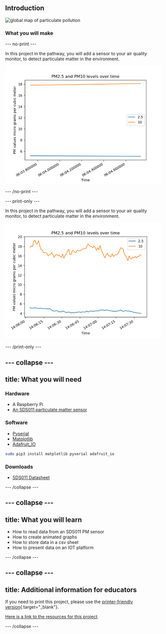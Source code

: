 ## Introduction

![global map of particulate pollution](https://upload.wikimedia.org/wikipedia/commons/thumb/4/4f/483897main_Global-PM2.5-map.JPG/1024px-483897main_Global-PM2.5-map.JPG)

### What you will make

--- no-print ---

In this project in the pathway, you will add a sensor to your air quality monitor, to detect particulate matter in the environment.

![animated graph showing changing pm values](images/graph_animation.gif)

--- /no-print ---

--- print-only ---

In this project in the pathway, you will add a sensor to your air quality monitor, to detect particulate matter in the environment.

![graph showing changing pm values](images/static_graph.png)

--- /print-only ---

--- collapse ---
---
title: What you will need
---

### Hardware
+ A Raspberry Pi
+ [An SDS011 particulate matter sensor](https://www.amazon.co.uk/CUHAWUDBA-Sensor-Precision-Quality-Detection/dp/B083ZNZWKW/ref=sr_1_2?keywords=sds011&qid=1579769294&sr=8-2)

### Software

+ [Pyserial](https://matplotlib.org/)
+ [Matplotlib](https://pyserial.readthedocs.io/en/latest/)
+ [Adafruit_IO](https://github.com/adafruit/Adafruit_IO_Python)

```bash
sudo pip3 install matplotlib pyserial adafruit_io
```

### Downloads

+ [SDS011 Datasheet](https://cdn-reichelt.de/documents/datenblatt/X200/SDS011-DATASHEET.pdf)

--- /collapse ---

--- collapse ---
---
title: What you will learn
---

+ How to read data from an SDS011 PM sensor
+ How to create animated graphs
+ How to store data in a csv sheet
+ How to present data on an IOT platform

--- /collapse ---

--- collapse ---
---
title: Additional information for educators
---

If you need to print this project, please use the [printer-friendly version](https://projects.raspberrypi.org/en/projects/project-name/print){:target="_blank"}.

[Here is a link to the resources for this project](http://rpf.io/project-name-go).

--- /collapse ---
